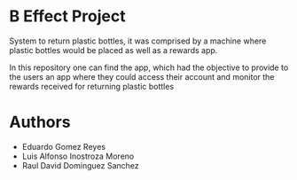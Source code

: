 # B Effect Project
System to return plastic bottles, it was comprised by a machine where plastic bottles would be placed as well as a rewards app.

In this repository one can find the app, which had the objective to provide to the users an app where they could access their account and monitor 
the rewards received for returning plastic bottles 

# Authors
* Eduardo Gomez Reyes
* Luis Alfonso Inostroza Moreno
* Raul David Dominguez Sanchez
